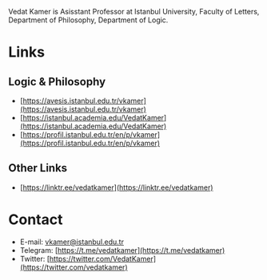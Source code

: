 Vedat Kamer is Asisstant Professor at Istanbul University, Faculty of Letters, Department of Philosophy, Department of Logic.

# Links

## Logic & Philosophy 

* [https://avesis.istanbul.edu.tr/vkamer](https://avesis.istanbul.edu.tr/vkamer)
* [https://istanbul.academia.edu/VedatKamer](https://istanbul.academia.edu/VedatKamer)
* [https://profil.istanbul.edu.tr/en/p/vkamer](https://profil.istanbul.edu.tr/en/p/vkamer)

## Other Links

* [https://linktr.ee/vedatkamer](https://linktr.ee/vedatkamer)

# Contact

* E-mail: [vkamer@istanbul.edu.tr](mailto:vkamer@istanbul.edu.tr)
* Telegram: [https://t.me/vedatkamer](https://t.me/vedatkamer)
* Twitter: [https://twitter.com/VedatKamer](https://twitter.com/vedatkamer)
